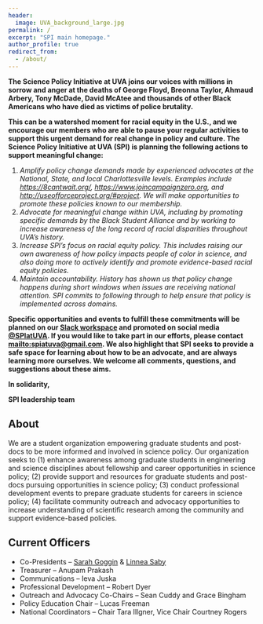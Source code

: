```yaml
---
header:
  image: UVA_background_large.jpg
permalink: /
excerpt: "SPI main homepage."
author_profile: true
redirect_from: 
  - /about/
---
```



**The Science Policy Initiative at UVA joins our voices with millions in sorrow and anger at the deaths of George Floyd, Breonna Taylor, Ahmaud Arbery, Tony McDade, David McAtee and thousands of other Black Americans who have died as victims of police brutality.**
 
**This can be a watershed moment for racial equity in the U.S., and we encourage our members who are able to pause your regular activities to support this urgent demand for real change in policy and culture. The Science Policy Initiative at UVA (SPI) is planning the following actions to support meaningful change:**
 
1. *Amplify policy change demands made by experienced advocates at the National, State, and local Charlottesville levels. Examples include <https://8cantwait.org/>, <https://www.joincampaignzero.org>, and <http://useofforceproject.org/#project>. We will make opportunities to promote these policies known to our membership.*
2. *Advocate for meaningful change within UVA, including by promoting specific demands by the Black Student Alliance and by working to increase awareness of the long record of racial disparities throughout UVA’s history.*
3. *Increase SPI’s focus on racial equity policy. This includes raising our own awareness of how policy impacts people of color in science, and also doing more to actively identify and promote evidence-based racial equity policies.*
4. *Maintain accountability. History has shown us that policy change happens during short windows when issues are receiving national attention. SPI commits to following through to help ensure that policy is implemented across domains.*
 
**Specific opportunities and events to fulfill these commitments will be planned on our [Slack workspace](spiatuva.slack.com) and promoted on social media [@SPIatUVA](https://twitter.com/SPIatUVA). If you would like to take part in our efforts, please contact <mailto:spiatuva@gmail.com>. We also highlight that SPI seeks to provide a safe space for learning about how to be an advocate, and are always learning more ourselves. We welcome all comments, questions, and suggestions about these aims.**

**In solidarity,**

**SPI leadership team**


## About
We are a student organization empowering graduate students and post-docs to be more informed and involved in science policy. Our organization seeks to (1) enhance awareness among graduate students in engineering and science disciplines about fellowship and career opportunities in science policy; (2) provide support and resources for graduate students and post-docs pursuing opportunities in science policy; (3) conduct professional development events to prepare graduate students for careers in science policy; (4) facilitate community outreach and advocacy opportunities to increase understanding of scientific research among the community and support evidence-based policies. 


## Current Officers
 * Co-Presidents – [Sarah Goggin](sg4dm@virginia.edu) & [Linnea Saby](ls3en@virginia.edu)
 * Treasurer – Anupam Prakash
 * Communications – Ieva Juska
 * Professional Development – Robert Dyer
 * Outreach and Advocacy Co-Chairs – Sean Cuddy  and Grace Bingham
 * Policy Education Chair – Lucas Freeman
 * National Coordinators – Chair Tara Illgner, Vice Chair Courtney Rogers




